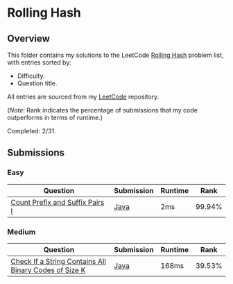 # Rolling Hash

## Overview
This folder contains my solutions to the LeetCode [Rolling Hash](https://leetcode.com/problem-list/rolling-hash/) problem list,
with entries sorted by:
- Difficulty.
- Question title.

All entries are sourced from my [LeetCode](https://github.com/shumarb/leetcode) repository.

(*Note*: Rank indicates the percentage of submissions that my code outperforms in terms of runtime.)

Completed: 2/31.

## Submissions
### Easy
| Question                                                                                                                                                  | Submission                                                                                                         | Runtime | Rank   |
|-----------------------------------------------------------------------------------------------------------------------------------------------------------|--------------------------------------------------------------------------------------------------------------------|---------|--------|
| [Count Prefix and Suffix Pairs I](https://leetcode.com/problems/count-prefix-and-suffix-pairs-i/description/)                                             | [Java](https://github.com/shumarb/leetcode/blob/main/submissions/CountPrefixAndSuffixPairsOne.java)                | 2ms     | 99.94% |

### Medium
| Question                                                                                                                                                  | Submission                                                                                                         | Runtime | Rank   |
|-----------------------------------------------------------------------------------------------------------------------------------------------------------|--------------------------------------------------------------------------------------------------------------------|---------|--------|
| [Check If a String Contains All Binary Codes of Size K](https://leetcode.com/problems/check-if-a-string-contains-all-binary-codes-of-size-k/description/) | [Java](https://github.com/shumarb/leetcode/blob/main/submissions/CheckIfAStringContainsAllBinaryCodesOfSizeK.java) | 168ms   | 39.53% |
